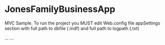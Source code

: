 # JonesFamilyBusinessApp
MVC Sample.
To run the project you MUST edit Web.config file appSettings section with full path to dbfile (.mdf) and full path to logpath (.txt)

<appSettings>
  ...
  ...
  <add key="dbpath" value="Path_to_dbfile"/>
  <add key="logpath" value="Path_to_logfile"/>
</appSettings>
